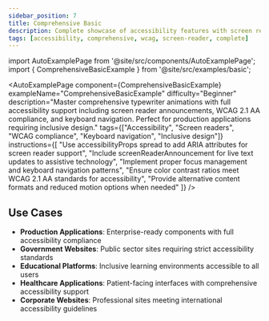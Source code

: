 ```yaml
---
sidebar_position: 7
title: Comprehensive Basic
description: Complete showcase of accessibility features with screen reader support and WCAG compliance
tags: [accessibility, comprehensive, wcag, screen-reader, complete]
---
```


import AutoExamplePage from '@site/src/components/AutoExamplePage';
import { ComprehensiveBasicExample } from '@site/src/examples/basic';

<AutoExamplePage
component={ComprehensiveBasicExample}
exampleName="ComprehensiveBasicExample"
difficulty="Beginner"
description="Master comprehensive typewriter animations with full accessibility support including screen reader announcements, WCAG 2.1 AA compliance, and keyboard navigation. Perfect for production applications requiring inclusive design."
tags={["Accessibility", "Screen readers", "WCAG compliance", "Keyboard navigation", "Inclusive design"]}
instructions={[
"Use accessibilityProps spread to add ARIA attributes for screen reader support",
"Include screenReaderAnnouncement for live text updates to assistive technology",
"Implement proper focus management and keyboard navigation patterns",
"Ensure color contrast ratios meet WCAG 2.1 AA standards for accessibility",
"Provide alternative content formats and reduced motion options when needed"
]}
/>

## Use Cases

- **Production Applications**: Enterprise-ready components with full accessibility compliance
- **Government Websites**: Public sector sites requiring strict accessibility standards
- **Educational Platforms**: Inclusive learning environments accessible to all users
- **Healthcare Applications**: Patient-facing interfaces with comprehensive accessibility support
- **Corporate Websites**: Professional sites meeting international accessibility guidelines